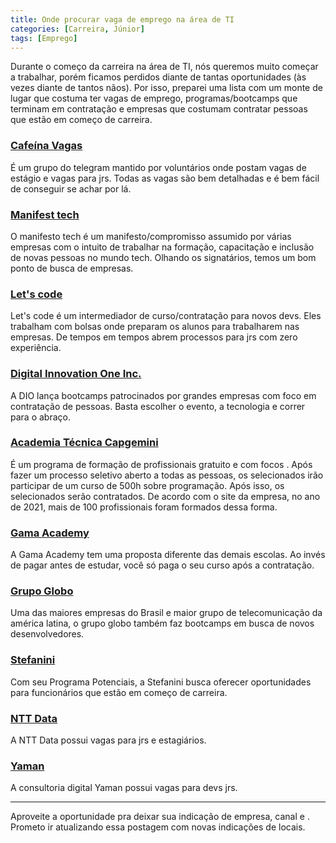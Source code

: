 ```yaml
---
title: Onde procurar vaga de emprego na área de TI
categories: [Carreira, Júnior]
tags: [Emprego]
---
```


Durante o começo da carreira na área de TI, nós queremos muito começar a trabalhar, porém ficamos perdidos diante de tantas oportunidades (às vezes diante de tantos nãos). Por isso, preparei uma lista com um monte de lugar que costuma ter vagas de emprego, programas/bootcamps que terminam em contratação e empresas que costumam contratar pessoas que estão em começo de carreira.

### [Cafeína Vagas](https://t.me/CafeinaVagas)
É um grupo do telegram mantido por voluntários onde postam vagas de estágio e vagas para jrs. Todas as vagas são bem detalhadas e é bem fácil de conseguir se achar por lá.

### [Manifest tech](https://manifestotech.org/)
O manifesto tech é um manifesto/compromisso assumido por várias empresas com o intuito de trabalhar na formação, capacitação e inclusão de novas pessoas no mundo tech. Olhando os signatários, temos um bom ponto de busca de empresas.

### [Let's code](https://letscode.com.br/processos-seletivos)
Let's code é um intermediador de curso/contratação para novos devs. Eles trabalham com bolsas onde preparam os alunos para trabalharem nas empresas. De tempos em tempos abrem processos para jrs com zero experiência.

### [Digital Innovation One Inc.](https://www.dio.me/)
A DIO lança bootcamps patrocinados por grandes empresas com foco em contratação de pessoas. Basta escolher o evento, a tecnologia e correr para o abraço.

### [Academia Técnica Capgemini](http://capgemini.proway.com.br/)
É um programa de formação de profissionais gratuito e com focos . Após fazer um processo seletivo aberto a todas as pessoas, os selecionados irão participar de um curso de 500h sobre programação. Após isso, os selecionados serão contratados. De acordo com o site da empresa, no ano de 2021, mais de 100 profissionais foram formados dessa forma.

### [Gama Academy](https://www.gama.academy/)
A Gama Academy tem uma proposta diferente das demais escolas. Ao invés de pagar antes de estudar, você só paga o seu curso após a contratação.

### [Grupo Globo](https://vempraglobo.g.globo/#pt-BR/sites/CX_4001)
Uma das maiores empresas do Brasil e maior grupo de telecomunicação da américa latina, o grupo globo também faz bootcamps em busca de novos desenvolvedores.

### [Stefanini](https://stefanini.com/pt-br)
Com seu Programa Potenciais, a Stefanini busca oferecer oportunidades para funcionários que estão em começo de carreira.

### [NTT Data](https://emealjobs.nttdata.com/pt-pt/ofertas-brasil)
A NTT Data possui vagas para jrs e estagiários.

### [Yaman](https://yaman.com.br/pt-br/)
A consultoria digital Yaman possui vagas para devs jrs.

--- 
Aproveite a oportunidade pra deixar sua indicação de empresa, canal e . Prometo ir atualizando essa postagem com novas indicações de locais. 
